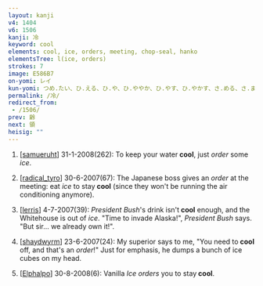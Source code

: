 ```yaml
---
layout: kanji
v4: 1404
v6: 1506
kanji: 冷
keyword: cool
elements: cool, ice, orders, meeting, chop-seal, hanko
elementsTree: l(ice, orders)
strokes: 7
image: E586B7
on-yomi: レイ
kun-yomi: つめ.たい、ひ.える、ひ.や、ひ.ややか、ひ.やす、ひ.やかす、さ.める、さ.ます
permalink: /冷/
redirect_from:
 - /1506/
prev: 齢
next: 領
heisig: ""
---
```


1) [<a href="http://kanji.koohii.com/profile/samueruht">samueruht</a>] 31-1-2008(262): To keep your water<strong> cool</strong>, just <em>order</em> some <em>ice</em>.

2) [<a href="http://kanji.koohii.com/profile/radical_tyro">radical_tyro</a>] 30-6-2007(67): The Japanese boss gives an <em>order</em> at the meeting: eat <em>ice</em> to stay<strong> cool</strong> (since they won&#039;t be running the air conditioning anymore).

3) [<a href="http://kanji.koohii.com/profile/lerris">lerris</a>] 4-7-2007(39): <em>President Bush</em>&#039;s drink isn&#039;t<strong> cool</strong> enough, and the Whitehouse is out of <em>ice</em>. &quot;Time to invade Alaska!&quot;, <em>President Bush</em> says. &quot;But sir... we already own it!&quot;.

4) [<a href="http://kanji.koohii.com/profile/shaydwyrm">shaydwyrm</a>] 23-6-2007(24): My superior says to me, &quot;You need to<strong> cool</strong> off, and that&#039;s an <em>order</em>!&quot; Just for emphasis, he dumps a bunch of ice cubes on my head.

5) [<a href="http://kanji.koohii.com/profile/Elphalpo">Elphalpo</a>] 30-8-2008(6): Vanilla <em>Ice</em> <em>orders</em> you to stay<strong> cool</strong>.

